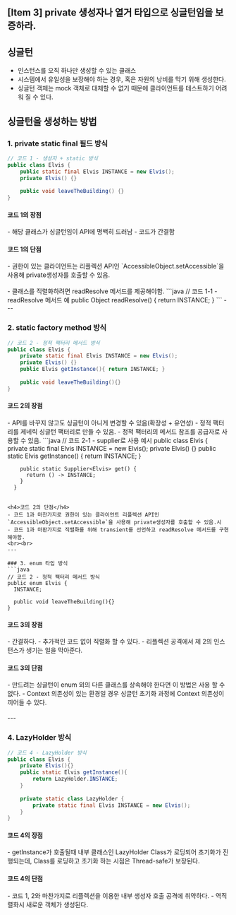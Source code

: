 ## [Item 3] private 생성자나 열거 타입으로 싱글턴임을 보증하라.

## 싱글턴
- 인스턴스를 오직 하나만 생성할 수 있는 클래스
- 시스템에서 유일성을 보장해야 하는 경우, 혹은 자원의 낭비를 막기 위해 생성한다.
- 싱글턴 객체는 mock 객체로 대체할 수 없기 때문에 클라이언트를 테스트하기 어려워 질 수 있다.


## 싱글턴을 생성하는 방법

### 1. private static final 필드 방식
```java
// 코드 1 - 생성자 + static 방식
public class Elvis {
    public static final Elvis INSTANCE = new Elvis();
    private Elvis() {}
    
    public void leaveTheBuilding() {}
}
```
<h4>코드 1의 장점</h4>
- 해당 클래스가 싱글턴임이 API에 명백히 드러남
- 코드가 간결함

<h4>코드 1의 단점</h4>
- 권한이 있는 클라이언트는 리플렉션 API인 
`AccessibleObject.setAccessible`을 사용해 private생성자를 호출할 수 있음. <br><br>
- 클래스를 직렬화하려면 readResolve 메서드를 제공해야함.
    ```java
      // 코드 1-1 - readResolve 메서드 예
      public Object readResolve() {
          return INSTANCE;
      }  
    ```
---

### 2. static factory method 방식
```java
// 코드 2 - 정적 팩터리 메서드 방식
public class Elvis {
    private static final Elvis INSTANCE = new Elvis();
    private Elvis() {}
    public Elvis getInstance(){ return INSTANCE; }
    
    public void leaveTheBuilding(){}
}
```
<h4>코드 2의 장점</h4>
- API를 바꾸지 않고도 싱글턴이 아니게 변경할 수 있음(확장성 + 유연성)
- 정적 팩터리를 제네릭 싱글턴 팩터리로 만들 수 있음.
- 정적 팩터리의 메서드 참조를 공급자로 사용할 수 있음.
    ```java
      // 코드 2-1 - supplier로 사용 예시
      public class Elvis {
        private static final Elvis INSTANCE = new Elvis();
        private Elvis() {}
        public static Elvis getInstance() {
          return INSTANCE;
        }
      
        public static Supplier<Elvis> get() {
          return () -> INSTANCE;
        }
      }
  ```

<h4>코드 2의 단점</h4>
- 코드 1과 마찬가지로 권한이 있는 클라이언트 리플렉션 API인 
`AccessibleObject.setAccessible`을 사용해 private생성자를 호출할 수 있음.시
- 코드 1과 마판가지로 직렬화를 위해 transient를 선언하고 readResolve 메서드를 구현해야함.
 <br><br>
---

### 3. enum 타입 방식
```java
// 코드 2 - 정적 팩터리 메서드 방식
public enum Elvis {
    INSTANCE;
    
    public void leaveTheBuilding(){}
}
```
<h4>코드 3의 장점</h4>
- 간결하다.
- 추가적인 코드 없이 직렬화 할 수 있다.
- 리플렉션 공격에서 제 2의 인스턴스가 생기는 일을 막아준다.


<h4>코드 3의 단점</h4>
- 만드려는 싱글턴이 enum 외의 다른 클래스를 상속해야 한다면 이 방법은 사용 할 수 없다.
- Context 의존성이 있는 환경일 경우 싱글턴 초기화 과정에 Context 의존성이 끼어들 수 있다.
<br><br>
---

### 4. LazyHolder 방식
```java
// 코드 4 - LazyHolder 방식
public class Elvis {
    private Elvis(){}
    public static Elvis getInstance(){
        return LazyHolder.INSTANCE;
    }
    
    private static class LazyHolder {
        private static final Elvis INSTANCE = new Elvis();   
    }
}
```

<h4>코드 4의 장점</h4>
- getInstance가 호출될때 내부 클래스인 LazyHolder Class가 로딩되어 초기화가 진행되는데, Class를 로딩하고 초기화 하는 시점은 Thread-safe가 보장된다.

<h4>코드 4의 단점</h4>
- 코드 1, 2와 마찬가지로 리플렉션을 이용한 내부 생성자 호출 공격에 취약하다.
- 역직렬화시 새로운 객체가 생성된다.
<br><br>





